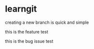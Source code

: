 # learngit

creating a new branch is quick and simple

this is the feature test

this is the bug issue test
